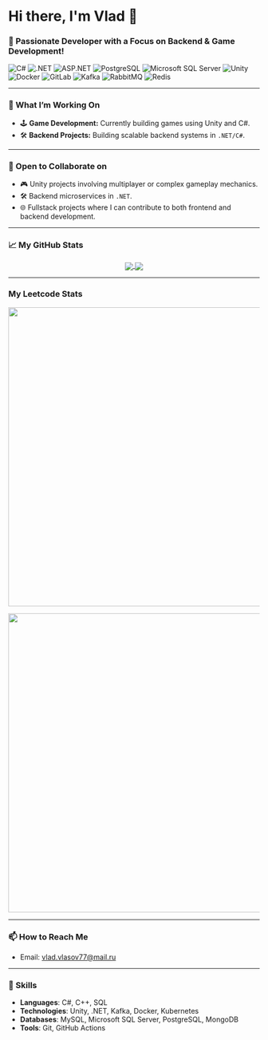 # Hi there, I'm Vlad 👋

### 🌟 Passionate Developer with a Focus on Backend & Game Development!

![C#](https://img.shields.io/badge/c%23-%23239120.svg?style=for-the-badge&logo=c-sharp&logoColor=white)
![.NET](https://img.shields.io/badge/.NET-5C2D91?style=for-the-badge&logo=.net&logoColor=white)
![ASP.NET](https://img.shields.io/badge/ASP.NET-%230078D7.svg?style=for-the-badge&logo=dotnet&logoColor=white)
![PostgreSQL](https://img.shields.io/badge/postgresql-%23316192.svg?style=for-the-badge&logo=postgresql&logoColor=white)
![Microsoft SQL Server](https://img.shields.io/badge/Microsoft%20SQL%20Server-CC2927?style=for-the-badge&logo=microsoft%20sql%20server&logoColor=white)
![Unity](https://img.shields.io/badge/unity-%23000000.svg?style=for-the-badge&logo=unity&logoColor=white)
![Docker](https://img.shields.io/badge/docker-%230db7ed.svg?style=for-the-badge&logo=docker&logoColor=white)
![GitLab](https://img.shields.io/badge/GitLab-330F63?style=for-the-badge&logo=gitlab&logoColor=white)
![Kafka](https://img.shields.io/badge/Apache%20Kafka-231F20.svg?style=for-the-badge&logo=apache-kafka&logoColor=white)
![RabbitMQ](https://img.shields.io/badge/RabbitMQ-FF6600?style=for-the-badge&logo=rabbitmq&logoColor=white)
![Redis](https://img.shields.io/badge/redis-%23DD0031.svg?style=for-the-badge&logo=redis&logoColor=white)

---

### 🔭 What I’m Working On

- 🕹️ **Game Development:** Currently building games using Unity and C#.
- 🛠️ **Backend Projects:** Building scalable backend systems in `.NET/C#`.

---

### 👯 Open to Collaborate on

- 🎮 Unity projects involving multiplayer or complex gameplay mechanics.
- 🛠️ Backend microservices in `.NET`.
- 🌐 Fullstack projects where I can contribute to both frontend and backend development.

---

### 📈 My GitHub Stats

<p align="center">
  <a href="https://github.com/anuraghazra/github-readme-stats">
    <img align="center" src="https://github-readme-stats.vercel.app/api?username=sinforge&show_icons=true&theme=tokyonight" />
  </a>
  <a href="https://github.com/anuraghazra/github-readme-stats">
    <img align="center" src="https://github-readme-stats.vercel.app/api/top-langs/?username=sinforge&layout=compact&theme=tokyonight" />
  </a>
</p>

---

### My Leetcode Stats

<p align="center">
  <img src="https://leetcard.jacoblin.cool/Sinforge?theme=dark&font=Roboto%20Mono&ext=activity" style="width: 600px; height: auto;">
</p>
<p align="center">
  <img src="https://streak-stats.demolab.com?user=awesomexjs&theme=highcontrast&hide_border=true&border_radius=5&card_width=800" style="width: 600px; height: auto;">
</p>

---

### 📫 How to Reach Me

- Email: vlad.vlasov77@mail.ru

---

### 🎯 Skills

- **Languages**: C#, C++, SQL
- **Technologies**: Unity, .NET, Kafka, Docker, Kubernetes
- **Databases**: MySQL, Microsoft SQL Server, PostgreSQL, MongoDB
- **Tools**: Git, GitHub Actions
